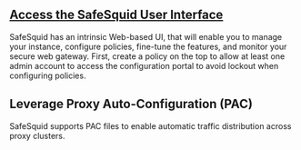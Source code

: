 ## [Access the SafeSquid User Interface](https://help.safesquid.com/portal/en/kb/articles/access-the-safesquid-user-interface)

SafeSquid has an intrinsic Web-based UI, that will enable you to manage your instance, configure policies, fine-tune the features, and monitor your secure web gateway. First, create a policy on the top to allow at least one admin account to access the configuration portal to avoid lockout when configuring policies.


## Leverage Proxy Auto-Configuration (PAC)

SafeSquid supports PAC files to enable automatic traffic distribution across proxy clusters.

